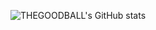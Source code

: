 
![THEGOODBALL's GitHub stats](https://github-readme-stats.vercel.app/api?THEGOODBALL=anuraghazra&show_icons=true&theme=tokyonight)


